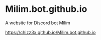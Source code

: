 # Milim.bot.github.io
A website for Discord bot Milim

<a href="https://chizz3x.github.io/Milim.bot.github.io" target="_blank">https://chizz3x.github.io/Milim.bot.github.io</a>
